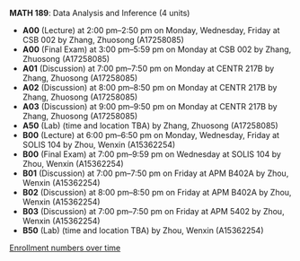 **MATH 189**: Data Analysis and Inference (4 units)

- **A00** (Lecture) at 2:00 pm–2:50 pm on Monday, Wednesday, Friday at CSB 002 by Zhang, Zhuosong (A17258085)
- **A00** (Final Exam) at 3:00 pm–5:59 pm on Monday at CSB 002 by Zhang, Zhuosong (A17258085)
- **A01** (Discussion) at 7:00 pm–7:50 pm on Monday at CENTR 217B by Zhang, Zhuosong (A17258085)
- **A02** (Discussion) at 8:00 pm–8:50 pm on Monday at CENTR 217B by Zhang, Zhuosong (A17258085)
- **A03** (Discussion) at 9:00 pm–9:50 pm on Monday at CENTR 217B by Zhang, Zhuosong (A17258085)
- **A50** (Lab) (time and location TBA) by Zhang, Zhuosong (A17258085)
- **B00** (Lecture) at 6:00 pm–6:50 pm on Monday, Wednesday, Friday at SOLIS 104 by Zhou, Wenxin (A15362254)
- **B00** (Final Exam) at 7:00 pm–9:59 pm on Wednesday at SOLIS 104 by Zhou, Wenxin (A15362254)
- **B01** (Discussion) at 7:00 pm–7:50 pm on Friday at APM B402A by Zhou, Wenxin (A15362254)
- **B02** (Discussion) at 8:00 pm–8:50 pm on Friday at APM B402A by Zhou, Wenxin (A15362254)
- **B03** (Discussion) at 7:00 pm–7:50 pm on Friday at APM 5402 by Zhou, Wenxin (A15362254)
- **B50** (Lab) (time and location TBA) by Zhou, Wenxin (A15362254)

[Enrollment numbers over time](./MATH189.tsv)
